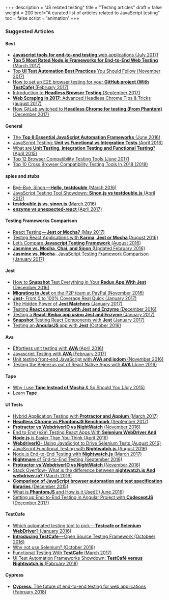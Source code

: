 +++
description = "JS related testing"
title = "Testing articles"
draft = false
weight = 200
bref="A curated list of articles related to JavaScript testing"
toc = false
script = 'animation'
+++

<div class="section-inner sectionLayout--insetColumn">

<h3 name="74ac" id="74ac" class="graf graf--h3 graf-after--p">Suggested Articles</h3><h4 name="8c74" id="8c74" class="graf graf--h4 graf-after--h3">Best</h4><ul class="postList"><li name="d898" id="d898" class="graf graf--li graf-after--h4"><a href="http://mo.github.io/2017/07/20/javascript-e2e-integration-testing.html" data-href="http://mo.github.io/2017/07/20/javascript-e2e-integration-testing.html" class="markup--anchor markup--li-anchor" rel="nofollow noopener" target="_blank"><strong class="markup--strong markup--li-strong">Javascript tools for end-to-end testing</strong> web applications (July 2017)</a></li><li name="430e" id="430e" class="graf graf--li graf-after--li"><a href="https://medium.com/@adrian_lewis/top-5-most-rated-node-js-frameworks-for-end-to-end-web-testing-f8ebca4e5d44" data-href="https://medium.com/@adrian_lewis/top-5-most-rated-node-js-frameworks-for-end-to-end-web-testing-f8ebca4e5d44" class="markup--anchor markup--li-anchor" target="_blank"><strong class="markup--strong markup--li-strong">Top 5 Most Rated Node.js Frameworks for End-to-End Web Testing</strong> (March 2017)</a></li><li name="2ab3" id="2ab3" class="graf graf--li graf-after--li"><a href="https://www.blazemeter.com/blog/top-15-ui-test-automation-best-practices-you-should-follow" data-href="https://www.blazemeter.com/blog/top-15-ui-test-automation-best-practices-you-should-follow" class="markup--anchor markup--li-anchor" rel="noopener nofollow" target="_blank">Top <strong class="markup--strong markup--li-strong">UI Test Automation Best Practices</strong> You Should Follow (November 2017)</a></li><li name="4e05" id="4e05" class="graf graf--li graf-after--li"><a href="https://hackernoon.com/how-to-set-up-e2e-browser-testing-for-your-github-project-89c24e15a84" data-href="https://hackernoon.com/how-to-set-up-e2e-browser-testing-for-your-github-project-89c24e15a84" class="markup--anchor markup--li-anchor" rel="nofollow noopener" target="_blank">How to set up E2E browser testing for your <strong class="markup--strong markup--li-strong">GitHub project (With TestCafe) </strong>(February 2017)</a></li><li name="abbd" id="abbd" class="graf graf--li graf-after--li"><a href="https://blog.logrocket.com/introduction-to-headless-browser-testing-44b82310b27c" data-href="https://blog.logrocket.com/introduction-to-headless-browser-testing-44b82310b27c" class="markup--anchor markup--li-anchor" rel="nofollow noopener" target="_blank">Introduction to <strong class="markup--strong markup--li-strong">Headless Browser Testing</strong> (September 2017)</a></li><li name="0974" id="0974" class="graf graf--li graf-after--li"><a href="https://blog.phantombuster.com/web-scraping-in-2017-headless-chrome-tips-tricks-4d6521d695e8" data-href="https://blog.phantombuster.com/web-scraping-in-2017-headless-chrome-tips-tricks-4d6521d695e8" class="markup--anchor markup--li-anchor" rel="nofollow noopener" target="_blank"><strong class="markup--strong markup--li-strong">Web Scraping in 2017</strong>: Advanced Headless Chrome Tips &amp; Tricks (august 2017)</a></li><li name="eaf1" id="eaf1" class="graf graf--li graf-after--li"><a href="https://about.gitlab.com/2017/12/19/moving-to-headless-chrome/" data-href="https://about.gitlab.com/2017/12/19/moving-to-headless-chrome/" class="markup--anchor markup--li-anchor" rel="nofollow noopener" target="_blank">How GitLab switched to <strong class="markup--strong markup--li-strong">Headless Chrome for testing (From Phantom)</strong>(December 2017)</a></li></ul><h4 name="ad77" id="ad77" class="graf graf--h4 graf-after--li">General</h4><ul class="postList"><li name="d7b9" id="d7b9" class="graf graf--li graf-after--h4"><a href="https://www.joecolantonio.com/2016/06/14/top-8-essential-javascript-automation-frameworks/" data-href="https://www.joecolantonio.com/2016/06/14/top-8-essential-javascript-automation-frameworks/" class="markup--anchor markup--li-anchor" rel="noopener nofollow" target="_blank">The <strong class="markup--strong markup--li-strong">Top 8 Essential JavaScript Automation Frameworks</strong> (June 2016)</a></li><li name="5967" id="5967" class="graf graf--li graf-after--li"><a href="https://www.sitepoint.com/javascript-testing-unit-functional-integration/" data-href="https://www.sitepoint.com/javascript-testing-unit-functional-integration/" class="markup--anchor markup--li-anchor" rel="noopener nofollow" target="_blank">JavaScript Testing: <strong class="markup--strong markup--li-strong">Unit vs Functional vs Integration Tests</strong> (April 2016)</a></li><li name="1d61" id="1d61" class="graf graf--li graf-after--li"><a href="https://codeutopia.net/blog/2015/04/11/what-are-unit-testing-integration-testing-and-functional-testing/" data-href="https://codeutopia.net/blog/2015/04/11/what-are-unit-testing-integration-testing-and-functional-testing/" class="markup--anchor markup--li-anchor" rel="noopener nofollow" target="_blank">What are <strong class="markup--strong markup--li-strong">Unit Testing, Integration Testing and Functional Testing</strong>? (April 2015)</a></li><li name="f046" id="f046" class="graf graf--li graf-after--li"><a href="https://www.keycdn.com/blog/browser-compatibility-testing-tools/" data-href="https://www.keycdn.com/blog/browser-compatibility-testing-tools/" class="markup--anchor markup--li-anchor" rel="nofollow noopener" target="_blank">Top 12 Browser Compatibility Testing Tools (June 2017)</a></li><li name="dcc6" id="dcc6" class="graf graf--li graf-after--li"><a href="https://www.guru99.com/top-10-cross-browser-testing-tools.html" data-href="https://www.guru99.com/top-10-cross-browser-testing-tools.html" class="markup--anchor markup--li-anchor" rel="nofollow noopener" target="_blank">Top 10 Cross Browser Compatibility Testing Tools In 2018 (2018)</a></li></ul><h4 name="f6b3" id="f6b3" class="graf graf--h4 graf-after--li">spies and&nbsp;stubs</h4><ul class="postList"><li name="2972" id="2972" class="graf graf--li graf-after--h4"><a href="https://spin.atomicobject.com/2016/03/21/javascript-mocking-testdouble/" data-href="https://spin.atomicobject.com/2016/03/21/javascript-mocking-testdouble/" class="markup--anchor markup--li-anchor" rel="noopener nofollow" target="_blank">Bye-Bye, Sinon — <strong class="markup--strong markup--li-strong">Hello, testdouble</strong> (March 2016)</a></li><li name="9ff2" id="9ff2" class="graf graf--li graf-after--li"><a href="https://www.sitepoint.com/javascript-testing-tool-showdown-sinon-js-vs-testdouble-js/" data-href="https://www.sitepoint.com/javascript-testing-tool-showdown-sinon-js-vs-testdouble-js/" class="markup--anchor markup--li-anchor" rel="noopener nofollow" target="_blank">JavaScript Testing Tool Showdown: <strong class="markup--strong markup--li-strong">Sinon.js vs testdouble.js</strong> (April 2017)</a></li><li name="a20b" id="a20b" class="graf graf--li graf-after--li"><a href="http://blog.testdouble.com/posts/2016-03-13-testdouble-vs-sinon.html" data-href="http://blog.testdouble.com/posts/2016-03-13-testdouble-vs-sinon.html" class="markup--anchor markup--li-anchor" rel="noopener nofollow" target="_blank"><strong class="markup--strong markup--li-strong">testdouble.js vs. sinon.js </strong>(March 2016)</a></li><li name="959e" id="959e" class="graf graf--li graf-after--li"><a href="https://medium.com/@bruderstein/enzyme-vs-unexpected-react-ee9cb099d12b" data-href="https://medium.com/@bruderstein/enzyme-vs-unexpected-react-ee9cb099d12b" class="markup--anchor markup--li-anchor" target="_blank"><strong class="markup--strong markup--li-strong">enzyme vs unexpected-react</strong> (April 2017)</a></li></ul><h4 name="638c" id="638c" class="graf graf--h4 graf-after--li">Testing Frameworks Comparison</h4><ul class="postList"><li name="c94e" id="c94e" class="graf graf--li graf-after--h4"><a href="https://spin.atomicobject.com/2017/05/02/react-testing-jest-vs-mocha/" data-href="https://spin.atomicobject.com/2017/05/02/react-testing-jest-vs-mocha/" class="markup--anchor markup--li-anchor" rel="nofollow noopener" target="_blank">React Testing — <strong class="markup--strong markup--li-strong">Jest or Mocha?</strong> (May 2017)</a></li><li name="56ff" id="56ff" class="graf graf--li graf-after--li"><a href="http://instea.sk/2016/08/testing-react-applications-with-karma-jest-or-mocha/" data-href="http://instea.sk/2016/08/testing-react-applications-with-karma-jest-or-mocha/" class="markup--anchor markup--li-anchor" rel="noopener nofollow" target="_blank">Testing React Applications with <strong class="markup--strong markup--li-strong">Karma, Jest or Mocha </strong>(August 2016)</a></li><li name="3bc6" id="3bc6" class="graf graf--li graf-after--li"><a href="https://medium.com/cardinal-solutions/lets-compare-javascript-testing-frameworks-bb500f0b1006" data-href="https://medium.com/cardinal-solutions/lets-compare-javascript-testing-frameworks-bb500f0b1006" class="markup--anchor markup--li-anchor" target="_blank">Let’s Compare <strong class="markup--strong markup--li-strong">Javascript Testing Framework</strong> (August 2016)</a></li><li name="1508" id="1508" class="graf graf--li graf-after--li"><a href="http://thejsguy.com/2015/01/12/jasmine-vs-mocha-chai-and-sinon.html" data-href="http://thejsguy.com/2015/01/12/jasmine-vs-mocha-chai-and-sinon.html" class="markup--anchor markup--li-anchor" rel="noopener nofollow" target="_blank"><strong class="markup--strong markup--li-strong">Jasmine vs. Mocha, Chai, and Sinon</strong> (Updated February 2016)</a></li><li name="fcd0" id="fcd0" class="graf graf--li graf-after--li"><a href="http://www.tisa-software.com/news/blog/217-jasmine-mocha-javascript-testing-framework-comparison" data-href="http://www.tisa-software.com/news/blog/217-jasmine-mocha-javascript-testing-framework-comparison" class="markup--anchor markup--li-anchor" rel="noopener nofollow" target="_blank"><strong class="markup--strong markup--li-strong">Jasmine vs. Mocha</strong>- JavaScript Testing Framework Comparison<br>(January 2017)</a></li></ul><h4 name="837b" id="837b" class="graf graf--h4 graf-after--li">Jest</h4><ul class="postList"><li name="45fa" id="45fa" class="graf graf--li graf-after--h4"><a href="https://hackernoon.com/how-to-snapshot-test-everything-in-your-redux-app-with-jest-fde305ebedea" data-href="https://hackernoon.com/how-to-snapshot-test-everything-in-your-redux-app-with-jest-fde305ebedea" class="markup--anchor markup--li-anchor" rel="noopener nofollow" target="_blank">How to <strong class="markup--strong markup--li-strong">Snapshot </strong>Test Everything in Your <strong class="markup--strong markup--li-strong">Redux App With Jest</strong><br>(December 2016)</a></li><li name="3942" id="3942" class="graf graf--li graf-after--li"><a href="https://medium.com/@kentcdodds/migrating-to-jest-881f75366e7e" data-href="https://medium.com/@kentcdodds/migrating-to-jest-881f75366e7e" class="markup--anchor markup--li-anchor" target="_blank"><strong class="markup--strong markup--li-strong">Migrating to Jest</strong> on the P2P team at PayPal (November 2016)</a></li><li name="cf89" id="cf89" class="graf graf--li graf-after--li"><a href="https://hackernoon.com/from-0-to-100-coverage-real-quick-d71dda7069e5" data-href="https://hackernoon.com/from-0-to-100-coverage-real-quick-d71dda7069e5" class="markup--anchor markup--li-anchor" rel="noopener nofollow" target="_blank"><strong class="markup--strong markup--li-strong">Jest</strong>- From 0 to 100% Coverage Real Quick (January 2017)</a></li><li name="3e84" id="3e84" class="graf graf--li graf-after--li"><a href="https://medium.com/@boriscoder/the-hidden-power-of-jest-matchers-f3d86d8101b0" data-href="https://medium.com/@boriscoder/the-hidden-power-of-jest-matchers-f3d86d8101b0" class="markup--anchor markup--li-anchor" target="_blank">The Hidden Power of <strong class="markup--strong markup--li-strong">Jest Matchers</strong> (January 2017)</a></li><li name="1d66" id="1d66" class="graf graf--li graf-after--li"><a href="https://hackernoon.com/testing-react-components-with-jest-and-enzyme-41d592c174f" data-href="https://hackernoon.com/testing-react-components-with-jest-and-enzyme-41d592c174f" class="markup--anchor markup--li-anchor" rel="noopener nofollow" target="_blank">Testing <strong class="markup--strong markup--li-strong">React components with Jest and Enzyme</strong> (December 2016)</a></li><li name="4efa" id="4efa" class="graf graf--li graf-after--li"><a href="https://medium.com/@gethylgeorge/testing-a-react-redux-app-using-jest-and-enzyme-b349324803a9" data-href="https://medium.com/@gethylgeorge/testing-a-react-redux-app-using-jest-and-enzyme-b349324803a9" class="markup--anchor markup--li-anchor" target="_blank">Testing a <strong class="markup--strong markup--li-strong">React-Redux app using Jest and Enzyme</strong> (January 2017)</a></li><li name="299f" id="299f" class="graf graf--li graf-after--li"><a href="https://semaphoreci.com/community/tutorials/snapshot-testing-react-components-with-jest" data-href="https://semaphoreci.com/community/tutorials/snapshot-testing-react-components-with-jest" class="markup--anchor markup--li-anchor" rel="noopener nofollow" target="_blank"><strong class="markup--strong markup--li-strong">Snapshot </strong>Testing React Components with <strong class="markup--strong markup--li-strong">Jest </strong>(January 2017)</a></li><li name="75d8" id="75d8" class="graf graf--li graf-after--li"><a href="https://medium.com/aya-experience/testing-an-angularjs-app-with-jest-3029a613251" data-href="https://medium.com/aya-experience/testing-an-angularjs-app-with-jest-3029a613251" class="markup--anchor markup--li-anchor" target="_blank">Testing an <strong class="markup--strong markup--li-strong">AngularJS </strong>app with <strong class="markup--strong markup--li-strong">Jest</strong> (October 2016)</a></li></ul><h4 name="eae9" id="eae9" class="graf graf--h4 graf-after--li">Ava</h4><ul class="postList"><li name="87f2" id="87f2" class="graf graf--li graf-after--h4"><a href="https://wecodetheweb.com/2016/04/19/effortless-unit-testing-with-ava/" data-href="https://wecodetheweb.com/2016/04/19/effortless-unit-testing-with-ava/" class="markup--anchor markup--li-anchor" rel="noopener nofollow" target="_blank">Effortless unit testing with <strong class="markup--strong markup--li-strong">AVA </strong>(April 2016)</a></li><li name="b255" id="b255" class="graf graf--li graf-after--li"><a href="https://atendesigngroup.com/blog/javascript-testing-ava" data-href="https://atendesigngroup.com/blog/javascript-testing-ava" class="markup--anchor markup--li-anchor" rel="noopener nofollow" target="_blank">Javascript Testing with <strong class="markup--strong markup--li-strong">AVA </strong>(February 2017)</a></li><li name="0396" id="0396" class="graf graf--li graf-after--li"><a href="https://tech.just-eat.com/2016/11/10/unit-testing-front-end-javascript-with-ava-and-jsdom/" data-href="https://tech.just-eat.com/2016/11/10/unit-testing-front-end-javascript-with-ava-and-jsdom/" class="markup--anchor markup--li-anchor" rel="noopener nofollow" target="_blank">Unit testing front-end JavaScript with <strong class="markup--strong markup--li-strong">AVA and jsdom</strong> (November 2016)</a></li><li name="4540" id="4540" class="graf graf--li graf-after--li"><a href="https://shift.infinite.red/testing-the-bejeezus-out-of-react-native-apps-with-ava-330f51f8f6c3" data-href="https://shift.infinite.red/testing-the-bejeezus-out-of-react-native-apps-with-ava-330f51f8f6c3" class="markup--anchor markup--li-anchor" rel="noopener nofollow" target="_blank">Testing the Bejeezus out of React Native Apps with <strong class="markup--strong markup--li-strong">AVA </strong>(June 2016)</a></li></ul><h4 name="0e11" id="0e11" class="graf graf--h4 graf-after--li">Tape</h4><ul class="postList"><li name="aaf7" id="aaf7" class="graf graf--li graf-after--h4"><a href="https://medium.com/javascript-scene/why-i-use-tape-instead-of-mocha-so-should-you-6aa105d8eaf4" data-href="https://medium.com/javascript-scene/why-i-use-tape-instead-of-mocha-so-should-you-6aa105d8eaf4" class="markup--anchor markup--li-anchor" target="_blank">Why I use <strong class="markup--strong markup--li-strong">Tape Instead of Mocha</strong> &amp; So Should You (July 2015)</a></li><li name="a53a" id="a53a" class="graf graf--li graf-after--li"><a href="https://github.com/dwyl/learn-tape" data-href="https://github.com/dwyl/learn-tape" class="markup--anchor markup--li-anchor" rel="noopener nofollow" target="_blank">Learn <strong class="markup--strong markup--li-strong">Tape</strong></a></li></ul><h4 name="a155" id="a155" class="graf graf--h4 graf-after--li">UI Tests</h4><ul class="postList"><li name="198d" id="198d" class="graf graf--li graf-after--h4"><a href="https://moduscreate.com/blog/hybrid-application-testing-with-protractor-and-appium/" data-href="https://moduscreate.com/blog/hybrid-application-testing-with-protractor-and-appium/" class="markup--anchor markup--li-anchor" rel="nofollow noopener" target="_blank">Hybrid Application Testing with<strong class="markup--strong markup--li-strong"> Protractor and Appium</strong> (March 2017)</a></li><li name="8201" id="8201" class="graf graf--li graf-after--li"><a href="https://hackernoon.com/benchmark-headless-chrome-vs-phantomjs-e7f44c6956c" data-href="https://hackernoon.com/benchmark-headless-chrome-vs-phantomjs-e7f44c6956c" class="markup--anchor markup--li-anchor" rel="nofollow noopener" target="_blank"><strong class="markup--strong markup--li-strong">Headless Chrome vs PhantomJS Benchmark</strong> (September 2017)</a></li><li name="0b5e" id="0b5e" class="graf graf--li graf-after--li"><a href="http://www.webdriverjs.com/protractor-vs-webdriverio-vs-nightwatch/" data-href="http://www.webdriverjs.com/protractor-vs-webdriverio-vs-nightwatch/" class="markup--anchor markup--li-anchor" rel="noopener nofollow" target="_blank"><strong class="markup--strong markup--li-strong">Protractor vs WebdriverIO vs NightWatch</strong> (November 2016)</a></li><li name="becc" id="becc" class="graf graf--li graf-after--li"><a href="https://marmelab.com/blog/2016/04/19/e2e-testing-with-node-and-es6.html" data-href="https://marmelab.com/blog/2016/04/19/e2e-testing-with-node-and-es6.html" class="markup--anchor markup--li-anchor" rel="noopener nofollow" target="_blank">End to End (e2e) Testing React Apps With <strong class="markup--strong markup--li-strong">Selenium WebDriver And Node.js</strong> is Easier Than You Think (April 2016)</a></li><li name="9fe1" id="9fe1" class="graf graf--li graf-after--li"><a href="https://blog.dmbcllc.com/using-javascript-to-drive-selenium-tests/" data-href="https://blog.dmbcllc.com/using-javascript-to-drive-selenium-tests/" class="markup--anchor markup--li-anchor" rel="noopener nofollow" target="_blank"><strong class="markup--strong markup--li-strong">WebdriverIO</strong>- Using JavaScript to Drive Selenium Tests (August 2016)</a></li><li name="2832" id="2832" class="graf graf--li graf-after--li"><a href="https://www.sitepoint.com/javascript-functional-testing-nightwatch-js/" data-href="https://www.sitepoint.com/javascript-functional-testing-nightwatch-js/" class="markup--anchor markup--li-anchor" rel="noopener nofollow" target="_blank">JavaScript Functional Testing with<strong class="markup--strong markup--li-strong"> Nightwatch.js</strong> (August 2016)</a></li><li name="499a" id="499a" class="graf graf--li graf-after--li"><a href="https://blog.risingstack.com/end-to-end-testing-with-nightwatch-js-node-js-at-scale/" data-href="https://blog.risingstack.com/end-to-end-testing-with-nightwatch-js-node-js-at-scale/" class="markup--anchor markup--li-anchor" rel="noopener nofollow" target="_blank">Node.js End-to-End Testing with <strong class="markup--strong markup--li-strong">Nightwatch.js</strong> (March 2017)</a></li><li name="8b03" id="8b03" class="graf graf--li graf-after--li"><a href="http://dsheiko.com/weblog/nightmare-of-end-to-end-testing" data-href="http://dsheiko.com/weblog/nightmare-of-end-to-end-testing" class="markup--anchor markup--li-anchor" rel="noopener nofollow" target="_blank"><strong class="markup--strong markup--li-strong">Nightmare </strong>of End-to-End Testing (September 2016)</a></li><li name="ae9d" id="ae9d" class="graf graf--li graf-after--li"><a href="http://www.webdriverjs.com/protractor-vs-webdriverio-vs-nightwatch/" data-href="http://www.webdriverjs.com/protractor-vs-webdriverio-vs-nightwatch/" class="markup--anchor markup--li-anchor" rel="noopener nofollow" target="_blank"><strong class="markup--strong markup--li-strong">Protractor vs WebdriverIO vs NightWatch </strong>(November 2016)</a></li><li name="750c" id="750c" class="graf graf--li graf-after--li"><a href="http://stackoverflow.com/questions/35981605/what-is-the-difference-between-nightwatch-js-and-webdriver-io" data-href="http://stackoverflow.com/questions/35981605/what-is-the-difference-between-nightwatch-js-and-webdriver-io" class="markup--anchor markup--li-anchor" rel="noopener nofollow" target="_blank">Stack Overflow- What is the difference between <strong class="markup--strong markup--li-strong">nightwatch.js And webdriver.io?</strong> (March 2016)</a></li><li name="62ba" id="62ba" class="graf graf--li graf-after--li"><a href="https://watirmelon.blog/2015/12/08/comparison-of-javascript-browser-automation-and-test-specification-libraries/" data-href="https://watirmelon.blog/2015/12/08/comparison-of-javascript-browser-automation-and-test-specification-libraries/" class="markup--anchor markup--li-anchor" rel="noopener nofollow" target="_blank"><strong class="markup--strong markup--li-strong">Comparison of JavaScript browser automation and test specification libraries</strong> (December 2015)</a></li><li name="1ba7" id="1ba7" class="graf graf--li graf-after--li"><a href="https://scotch.io/tutorials/what-is-phantomjs-and-how-is-it-used" data-href="https://scotch.io/tutorials/what-is-phantomjs-and-how-is-it-used" class="markup--anchor markup--li-anchor" rel="noopener nofollow" target="_blank">What is <strong class="markup--strong markup--li-strong">PhantomJS</strong> and How is it Used? (June 2016)</a></li><li name="3d42" id="3d42" class="graf graf--li graf-after--li"><a href="https://medium.com/@armno/setting-up-end-to-end-testing-in-angular-project-with-codeceptjs-ac1784de3420" data-href="https://medium.com/@armno/setting-up-end-to-end-testing-in-angular-project-with-codeceptjs-ac1784de3420" class="markup--anchor markup--li-anchor" target="_blank">Setting up End-to-End Testing in Angular Project with <strong class="markup--strong markup--li-strong">CodeceptJS </strong>(December 2017)</a></li></ul><h4 name="e231" id="e231" class="graf graf--h4 graf-after--li">TestCafe</h4><ul class="postList"><li name="0866" id="0866" class="graf graf--li graf-after--h4"><a href="http://onpathtesting.com/automated-testing-tool-testcafe-or-selenium-webdriver/" data-href="http://onpathtesting.com/automated-testing-tool-testcafe-or-selenium-webdriver/" class="markup--anchor markup--li-anchor" rel="noopener nofollow" target="_blank">Which automated testing tool to pick — <strong class="markup--strong markup--li-strong">Testcafe or Selenium WebDriver</strong>? (January 2016)</a></li><li name="78aa" id="78aa" class="graf graf--li graf-after--li"><a href="https://devexpress.github.io/testcafe/blog/introducing-testcafe-open-source-testing-framework.html" data-href="https://devexpress.github.io/testcafe/blog/introducing-testcafe-open-source-testing-framework.html" class="markup--anchor markup--li-anchor" rel="noopener nofollow" target="_blank"><strong class="markup--strong markup--li-strong">Introducing TestCafe</strong> — Open Source Testing Framework (Octobeer 2016)</a></li><li name="f5aa" id="f5aa" class="graf graf--li graf-after--li"><a href="https://testcafe-discuss.devexpress.com/t/why-not-use-selenium/47" data-href="https://testcafe-discuss.devexpress.com/t/why-not-use-selenium/47" class="markup--anchor markup--li-anchor" rel="noopener nofollow" target="_blank">Why not use Selenium? (October 2016)</a></li><li name="4521" id="4521" class="graf graf--li graf-after--li"><a href="http://mherman.org/blog/2017/03/19/functional-testing-with-testcafe" data-href="http://mherman.org/blog/2017/03/19/functional-testing-with-testcafe" class="markup--anchor markup--li-anchor" rel="noopener nofollow" target="_blank">Functional Testing With <strong class="markup--strong markup--li-strong">TestCafe </strong>(March 2017)</a></li><li name="69e7" id="69e7" class="graf graf--li graf-after--li"><a href="http://www.pqatesting.com/our_ideas/blog/u" data-href="http://www.pqatesting.com/our_ideas/blog/u" class="markup--anchor markup--li-anchor" rel="nofollow noopener" target="_blank">UI Test Automation Frameworks Showdown: <strong class="markup--strong markup--li-strong">TestCafé versus Nightwatch.js</strong> (Fabruary 2018)</a></li></ul><h4 name="d78c" id="d78c" class="graf graf--h4 graf-after--li">Cypress</h4><ul class="postList"><li name="577c" id="577c" class="graf graf--li graf-after--h4 graf--trailing"><a href="https://quizlet.com/blog/cypress-the-future-of-end-to-end-testing-for-web-applications" data-href="https://quizlet.com/blog/cypress-the-future-of-end-to-end-testing-for-web-applications" class="markup--anchor markup--li-anchor" rel="nofollow noopener" target="_blank"><strong class="markup--strong markup--li-strong">Cypress</strong>: The future of end-to-end testing for web applications (Fabruary 2018)</a></li></ul></div>